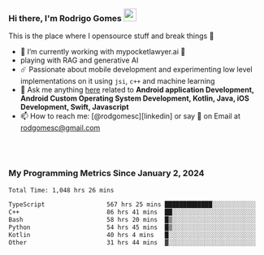
### Hi there, I'm Rodrigo Gomes <img src="https://media.giphy.com/media/hvRJCLFzcasrR4ia7z/giphy.gif" width="25px">
This is the place where I opensource stuff and break things 🤣
- 🔭 I’m currently working with mypocketlawyer.ai 💜
- playing with RAG and generative AI
- ☄️ Passionate about mobile development and experimenting low level implementations on it using `jsi`, `c++` and machine learning
- 💬 Ask me anything [here](https://github.com/rodgomesc/rodgomesc/issues) related to <b>Android application Development, Android Custom Operating System Development, Kotlin, Java, iOS Development, Swift, Javascript</b>
- 📫 How to reach me: [@rodgomesc][linkedin] or say 👋 on Email at [rodgomesc@gmail.com](mailto:rodgomesc@gmail.com)


<br/>

<!-- 
<picture>
  <img src="/github-metrics.svg" alt="Metrics">
</picture>
-->

</br>

### My Programming Metrics Since January 2, 2024 


<!--START_SECTION:waka-->

```txt
Total Time: 1,048 hrs 26 mins

TypeScript                 567 hrs 25 mins █████████████░░░░░░░░░░░░   52.53 %
C++                        86 hrs 41 mins  ██░░░░░░░░░░░░░░░░░░░░░░░   08.03 %
Bash                       58 hrs 20 mins  █▒░░░░░░░░░░░░░░░░░░░░░░░   05.40 %
Python                     54 hrs 45 mins  █▒░░░░░░░░░░░░░░░░░░░░░░░   05.07 %
Kotlin                     40 hrs 4 mins   █░░░░░░░░░░░░░░░░░░░░░░░░   03.71 %
Other                      31 hrs 44 mins  ▓░░░░░░░░░░░░░░░░░░░░░░░░   02.94 %
```

<!--END_SECTION:waka-->
